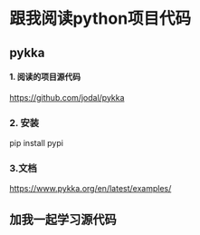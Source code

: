 # 跟我阅读python项目代码
## pykka
#### 1. 阅读的项目源代码 
https://github.com/jodal/pykka
### 2. 安装
pip install pypi

### 3.文档
https://www.pykka.org/en/latest/examples/

## 加我一起学习源代码
